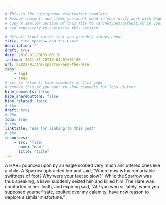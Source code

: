 ```yaml
---

# This is the hugo-garuda frontmatter template.
# Remove comments and items you won't need in your daily work with Hugo.
# Copy a smaller version of this file to /archetypes/default.md in your
# own repository to overwrite this version.

# default front matter that you probably always need:
title: "The Sparrow and the Hare"
description: ""
draft: true
date: 2018-01-20T03:06:19
lastmod: 2021-01-20T19:04:01+07:00
url: /2021/01/the-sparrow-and-the-hare
tags:
    - tag1
    - tag2
# set to false to hide comments on this page
# remove this if you want to show comments for less clutter
hide_comments: false
hide_sharebuttons: false
hide_related: false
# tbd.
draft: true
# tbd.
todo: true
# tbd.
linktitle: "use for linking to this post"
# tbd.
resources:
    - src: "file"
      name: "name"
      title: "title"
---
```

A HARE pounced upon by an eagle sobbed very much and uttered cries like a child. A Sparrow upbraided her and said, “Where now is thy remarkable swiftness of foot? Why were your feet so slow?” While the Sparrow was thus speaking, a hawk suddenly seized him and killed him. The Hare was comforted in her death, and expiring said, “Ah! you who so lately, when you supposed yourself safe, exulted over my calamity, have now reason to deplore a similar misfortune.”
